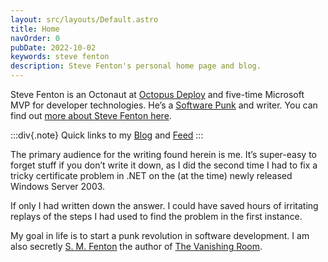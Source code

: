 ```yaml
---
layout: src/layouts/Default.astro
title: Home
navOrder: 0
pubDate: 2022-10-02
keywords: steve fenton
description: Steve Fenton's personal home page and blog.
---
```


Steve Fenton is an Octonaut at [Octopus Deploy](https://octopus.com) and five-time Microsoft MVP for developer technologies. He’s a [Software Punk](/blog/2020/07/the-software-punk-revolution/) and writer. You can find out [more about Steve Fenton here](/about-me/).

:::div{.note}
Quick links to my [Blog](/blog/1/) and [Feed](/blog/feed.xml)
:::

The primary audience for the writing found herein is me. It’s super-easy to forget stuff if you don’t write it down, as I did the second time I had to fix a tricky certificate problem in .NET on the (at the time) newly released Windows Server 2003.

If only I had written down the answer. I could have saved hours of irritating replays of the steps I had used to find the problem in the first instance.

My goal in life is to start a punk revolution in software development. I am also secretly [S. M. Fenton](https://www.smfenton.uk/s-m-fenton/) the author of [The Vanishing Room](https://www.smfenton.uk/the-vanishing-room/).